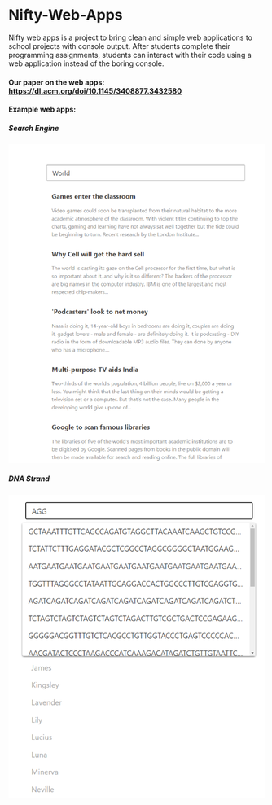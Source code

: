 # Nifty-Web-Apps
Nifty web apps is a project to bring clean and simple web applications to school projects with console output. After students complete their programming assignments, students can interact with their code using a web application instead of the boring console.  

#### Our paper on the web apps: https://dl.acm.org/doi/10.1145/3408877.3432580


#### Example web apps:  
##### Search Engine
![Search Engine](Search%20Engine.png)  

##### DNA Strand
![DNA Strand](DNAStrand.png)

